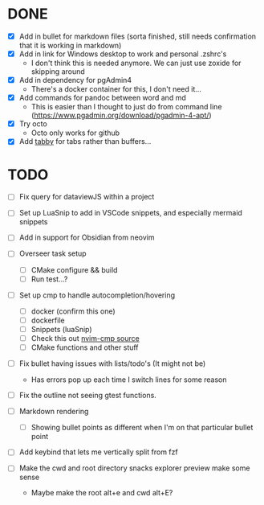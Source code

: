 # DONE

- [x] Add in bullet for markdown files (sorta finished, still needs confirmation that it is working in markdown)
- [x] Add in link for Windows desktop to work and personal .zshrc's
  - I don't think this is needed anymore. We can just use zoxide for skipping around
- [x] Add in dependency for pgAdmin4
  - There's a docker container for this, I don't need it...
- [x] Add commands for pandoc between word and md
  - This is easier than I thought to just do from command line
    (<https://www.pgadmin.org/download/pgadmin-4-apt/>)
- [x] Try octo
  - Octo only works for github
- [x] Add [tabby](https://github.com/nanozuki/tabby.nvim) for tabs rather than buffers...

# TODO

- [ ] Fix query for dataviewJS within a project
- [ ] Set up LuaSnip to add in VSCode snippets, and especially mermaid snippets
- [ ] Add in support for Obsidian from neovim

- [ ] Overseer task setup
  - [ ] CMake configure && build
  - [ ] Run test...?
- [ ] Set up cmp to handle autocompletion/hovering
  - [ ] docker (confirm this one)
  - [ ] dockerfile
  - [ ] Snippets (luaSnip)
  - [ ] Check this out [nvim-cmp source](https://www.lazyvim.org/configuration/recipes#add-a-nvim-cmp-source)
  - [ ] CMake functions and other stuff
- [ ] Fix bullet having issues with lists/todo's (It might not be)
  - Has errors pop up each time I switch lines for some reason
- [ ] Fix the outline not seeing gtest functions.
- [ ] Markdown rendering
  - [ ] Showing bullet points as different when I'm on that particular bullet point
- [ ] Add keybind that lets me vertically split from fzf
- [ ] Make the cwd and root directory snacks explorer preview make some sense
  - Maybe make the root alt+e and cwd alt+E?
